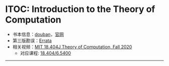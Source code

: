 # ITOC: Introduction to the Theory of Computation

- 书本信息：[douban](https://book.douban.com/subject/12986396/)，[官网](https://math.mit.edu/~sipser/book.html)
- 第三版勘误：[Errata](https://math.mit.edu/~sipser/itoc-errs3.1.html)
- 相关视频：[MIT 18.404J Theory of Computation, Fall 2020](https://www.youtube.com/playlist?list=PLUl4u3cNGP60_JNv2MmK3wkOt9syvfQWY)
    - 对应课程: [18.404/6.5400](https://math.mit.edu/~sipser/18404/)

---

